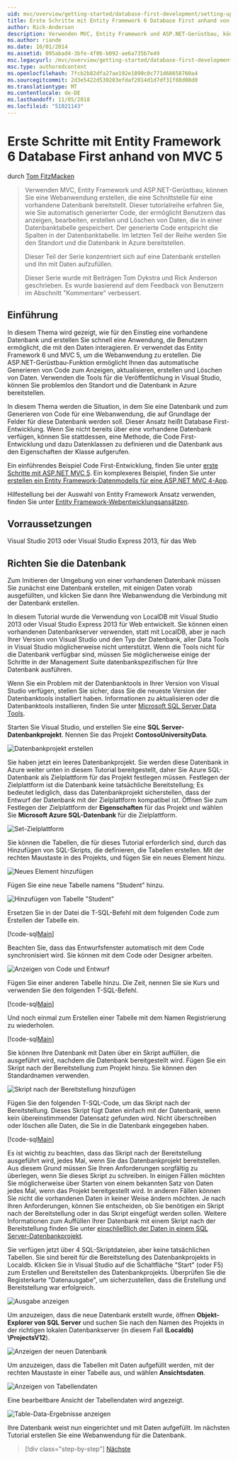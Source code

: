 ```yaml
---
uid: mvc/overview/getting-started/database-first-development/setting-up-database
title: Erste Schritte mit Entity Framework 6 Database First anhand von MVC 5 | Microsoft-Dokumentation
author: Rick-Anderson
description: Verwenden MVC, Entity Framework und ASP.NET-Gerüstbau, können Sie eine Webanwendung erstellen, die eine Schnittstelle für eine vorhandene Datenbank bereitstellt. Dieses Tutorial Seri...
ms.author: riande
ms.date: 10/01/2014
ms.assetid: 095abad4-3bfe-4f06-b092-ae6a735b7e49
msc.legacyurl: /mvc/overview/getting-started/database-first-development/setting-up-database
msc.type: authoredcontent
ms.openlocfilehash: 7fcb2b82dfa27ae192e1890c0c771d68658760a4
ms.sourcegitcommit: 2d3e5422d530203efdaf2014d1d7df31f88d08d0
ms.translationtype: MT
ms.contentlocale: de-DE
ms.lasthandoff: 11/05/2018
ms.locfileid: "51021143"
---
```

<a name="getting-started-with-entity-framework-6-database-first-using-mvc-5"></a>Erste Schritte mit Entity Framework 6 Database First anhand von MVC 5
====================
durch [Tom FitzMacken](https://github.com/tfitzmac)

> Verwenden MVC, Entity Framework und ASP.NET-Gerüstbau, können Sie eine Webanwendung erstellen, die eine Schnittstelle für eine vorhandene Datenbank bereitstellt. Dieser tutorialreihe erfahren Sie, wie Sie automatisch generierter Code, der ermöglicht Benutzern das anzeigen, bearbeiten, erstellen und Löschen von Daten, die in einer Datenbanktabelle gespeichert. Der generierte Code entspricht die Spalten in der Datenbanktabelle. Im letzten Teil der Reihe werden Sie den Standort und die Datenbank in Azure bereitstellen.
> 
> Dieser Teil der Serie konzentriert sich auf eine Datenbank erstellen und ihn mit Daten aufzufüllen.
> 
> Dieser Serie wurde mit Beiträgen Tom Dykstra und Rick Anderson geschrieben. Es wurde basierend auf dem Feedback von Benutzern im Abschnitt "Kommentare" verbessert.


## <a name="introduction"></a>Einführung

In diesem Thema wird gezeigt, wie für den Einstieg eine vorhandene Datenbank und erstellen Sie schnell eine Anwendung, die Benutzern ermöglicht, die mit den Daten interagieren. Er verwendet das Entity Framework 6 und MVC 5, um die Webanwendung zu erstellen. Die ASP.NET-Gerüstbau-Funktion ermöglicht Ihnen das automatische Generieren von Code zum Anzeigen, aktualisieren, erstellen und Löschen von Daten. Verwenden die Tools für die Veröffentlichung in Visual Studio, können Sie problemlos den Standort und die Datenbank in Azure bereitstellen.

In diesem Thema werden die Situation, in dem Sie eine Datenbank und zum Generieren von Code für eine Webanwendung, die auf Grundlage der Felder für diese Datenbank werden soll. Dieser Ansatz heißt Database First-Entwicklung. Wenn Sie nicht bereits über eine vorhandene Datenbank verfügen, können Sie stattdessen, eine Methode, die Code First-Entwicklung und dazu Datenklassen zu definieren und die Datenbank aus den Eigenschaften der Klasse aufgerufen.

Ein einführendes Beispiel Code First-Entwicklung, finden Sie unter [erste Schritte mit ASP.NET MVC 5](../introduction/getting-started.md). Ein komplexeres Beispiel, finden Sie unter [erstellen ein Entity Framework-Datenmodells für eine ASP.NET MVC 4-App](../getting-started-with-ef-using-mvc/creating-an-entity-framework-data-model-for-an-asp-net-mvc-application.md).

Hilfestellung bei der Auswahl von Entity Framework Ansatz verwenden, finden Sie unter [Entity Framework-Webentwicklungsansätzen](https://msdn.microsoft.com/library/ms178359.aspx#dbfmfcf).

## <a name="prerequisites"></a>Vorraussetzungen

Visual Studio 2013 oder Visual Studio Express 2013, für das Web

## <a name="set-up-the-database"></a>Richten Sie die Datenbank

Zum Imitieren der Umgebung von einer vorhandenen Datenbank müssen Sie zunächst eine Datenbank erstellen, mit einigen Daten vorab ausgefüllten, und klicken Sie dann Ihre Webanwendung die Verbindung mit der Datenbank erstellen.

In diesem Tutorial wurde die Verwendung von LocalDB mit Visual Studio 2013 oder Visual Studio Express 2013 für Web entwickelt. Sie können einen vorhandenen Datenbankserver verwenden, statt mit LocalDB, aber je nach Ihrer Version von Visual Studio und den Typ der Datenbank, aller Data Tools in Visual Studio möglicherweise nicht unterstützt. Wenn die Tools nicht für die Datenbank verfügbar sind, müssen Sie möglicherweise einige der Schritte in der Management Suite datenbankspezifischen für Ihre Datenbank ausführen.

Wenn Sie ein Problem mit der Datenbanktools in Ihrer Version von Visual Studio verfügen, stellen Sie sicher, dass Sie die neueste Version der Datenbanktools installiert haben. Informationen zu aktualisieren oder die Datenbanktools installieren, finden Sie unter [Microsoft SQL Server Data Tools](https://msdn.microsoft.com/data/hh297027).

Starten Sie Visual Studio, und erstellen Sie eine **SQL Server-Datenbankprojekt**. Nennen Sie das Projekt **ContosoUniversityData**.

![Datenbankprojekt erstellen](setting-up-database/_static/image1.png)

Sie haben jetzt ein leeres Datenbankprojekt. Sie werden diese Datenbank in Azure weiter unten in diesem Tutorial bereitgestellt, daher Sie Azure SQL-Datenbank als Zielplattform für das Projekt festlegen müssen. Festlegen der Zielplattform ist die Datenbank keine tatsächliche Bereitstellung; Es bedeutet lediglich, dass das Datenbankprojekt sicherstellen, dass der Entwurf der Datenbank mit der Zielplattform kompatibel ist. Öffnen Sie zum Festlegen der Zielplattform der **Eigenschaften** für das Projekt und wählen Sie **Microsoft Azure SQL-Datenbank** für die Zielplattform.

![Set-Zielplattform](setting-up-database/_static/image2.png)

Sie können die Tabellen, die für dieses Tutorial erforderlich sind, durch das Hinzufügen von SQL-Skripts, die definieren, die Tabellen erstellen. Mit der rechten Maustaste in des Projekts, und fügen Sie ein neues Element hinzu.

![Neues Element hinzufügen](setting-up-database/_static/image3.png)

Fügen Sie eine neue Tabelle namens "Student" hinzu.

![Hinzufügen von Tabelle "Student"](setting-up-database/_static/image4.png)

Ersetzen Sie in der Datei die T-SQL-Befehl mit dem folgenden Code zum Erstellen der Tabelle ein.

[!code-sql[Main](setting-up-database/samples/sample1.sql)]

Beachten Sie, dass das Entwurfsfenster automatisch mit dem Code synchronisiert wird. Sie können mit dem Code oder Designer arbeiten.

![Anzeigen von Code und Entwurf](setting-up-database/_static/image5.png)

Fügen Sie einer anderen Tabelle hinzu. Die Zeit, nennen Sie sie Kurs und verwenden Sie den folgenden T-SQL-Befehl.

[!code-sql[Main](setting-up-database/samples/sample2.sql)]

Und noch einmal zum Erstellen einer Tabelle mit dem Namen Registrierung zu wiederholen.

[!code-sql[Main](setting-up-database/samples/sample3.sql)]

Sie können Ihre Datenbank mit Daten über ein Skript auffüllen, die ausgeführt wird, nachdem die Datenbank bereitgestellt wird. Fügen Sie ein Skript nach der Bereitstellung zum Projekt hinzu. Sie können den Standardnamen verwenden.

![Skript nach der Bereitstellung hinzufügen](setting-up-database/_static/image6.png)

Fügen Sie den folgenden T-SQL-Code, um das Skript nach der Bereitstellung. Dieses Skript fügt Daten einfach mit der Datenbank, wenn kein übereinstimmender Datensatz gefunden wird. Nicht überschreiben oder löschen alle Daten, die Sie in die Datenbank eingegeben haben.

[!code-sql[Main](setting-up-database/samples/sample4.sql)]

Es ist wichtig zu beachten, dass das Skript nach der Bereitstellung ausgeführt wird, jedes Mal, wenn Sie das Datenbankprojekt bereitstellen. Aus diesem Grund müssen Sie Ihren Anforderungen sorgfältig zu überlegen, wenn Sie dieses Skript zu schreiben. In einigen Fällen möchten Sie möglicherweise über Starten von einem bekannten Satz von Daten jedes Mal, wenn das Projekt bereitgestellt wird. In anderen Fällen können Sie nicht die vorhandenen Daten in keiner Weise ändern möchten. Je nach Ihren Anforderungen, können Sie entscheiden, ob Sie benötigen ein Skript nach der Bereitstellung oder in das Skript eingefügt werden sollen. Weitere Informationen zum Auffüllen Ihrer Datenbank mit einem Skript nach der Bereitstellung finden Sie unter [einschließlich der Daten in einem SQL Server-Datenbankprojekt](https://blogs.msdn.com/b/ssdt/archive/2012/02/02/including-data-in-an-sql-server-database-project.aspx).

Sie verfügen jetzt über 4 SQL-Skriptdateien, aber keine tatsächlichen Tabellen. Sie sind bereit für die Bereitstellung des Datenbankprojekts in Localdb. Klicken Sie in Visual Studio auf die Schaltfläche "Start" (oder F5) zum Erstellen und Bereitstellen des Datenbankprojekts. Überprüfen Sie die Registerkarte "Datenausgabe", um sicherzustellen, dass die Erstellung und Bereitstellung war erfolgreich.

![Ausgabe anzeigen](setting-up-database/_static/image7.png)

Um anzuzeigen, dass die neue Datenbank erstellt wurde, öffnen **Objekt-Explorer von SQL Server** und suchen Sie nach den Namen des Projekts in der richtigen lokalen Datenbankserver (in diesem Fall **(Localdb) \ProjectsV12**).

![Anzeigen der neuen Datenbank](setting-up-database/_static/image8.png)

Um anzuzeigen, dass die Tabellen mit Daten aufgefüllt werden, mit der rechten Maustaste in einer Tabelle aus, und wählen **Ansichtsdaten**.

![Anzeigen von Tabellendaten](setting-up-database/_static/image9.png)

Eine bearbeitbare Ansicht der Tabellendaten wird angezeigt.

![Table-Data-Ergebnisse anzeigen](setting-up-database/_static/image10.png)

Ihre Datenbank weist nun eingerichtet und mit Daten aufgefüllt. Im nächsten Tutorial erstellen Sie eine Webanwendung für die Datenbank.

> [!div class="step-by-step"]
> [Nächste](creating-the-web-application.md)
